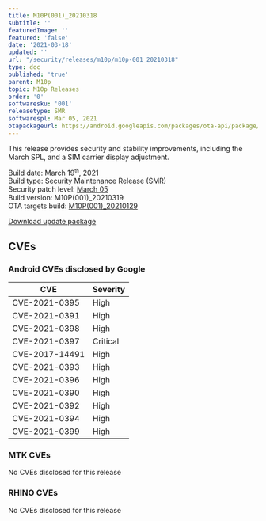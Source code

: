```yaml
---
title: M10P(001)_20210318
subtitle: ''
featuredImage: ''
featured: 'false'
date: '2021-03-18'
updated: ''
url: "/security/releases/m10p/m10p-001_20210318"
type: doc
published: 'true'
parent: M10p
topic: M10p Releases
order: '0'
softwaresku: '001'
releasetype: SMR
softwarespl: Mar 05, 2021
otapackageurl: https://android.googleapis.com/packages/ota-api/package/0d47c35fa9dcf0c891c0df2c0d0877ce1400d04f.zip
---
```


This release provides security and stability improvements, including the March SPL, and a SIM carrier display adjustment.

Build date: March 19<sup><small>th</small></sup>, 2021  
Build type: Security Maintenance Release (SMR)  
Security patch level: [March 05](https://source.android.com/security/bulletin/2021-03-01)  
Build version: M10P(001)_20210319  
OTA targets build: [M10P(001)_20210129](/security/releases/m10p/m10p-001_20210129)

<i class="far fa-cloud-download-alt"></i> [Download update package](https://android.googleapis.com/packages/ota-api/package/0d47c35fa9dcf0c891c0df2c0d0877ce1400d04f.zip)

## CVEs
### Android CVEs disclosed by Google

| **CVE** | **Severity** |
|---------|--------------|
| CVE-2021-0395 | High |
| CVE-2021-0391 | High |
| CVE-2021-0398 | High |
| CVE-2021-0397 | Critical |
| CVE-2017-14491 | High |
| CVE-2021-0393 | High |
| CVE-2021-0396 | High |
| CVE-2021-0390 | High |
| CVE-2021-0392 | High |
| CVE-2021-0394 | High |
| CVE-2021-0399 | High |

### MTK CVEs
No CVEs disclosed for this release

### RHINO CVEs
No CVEs disclosed for this release
